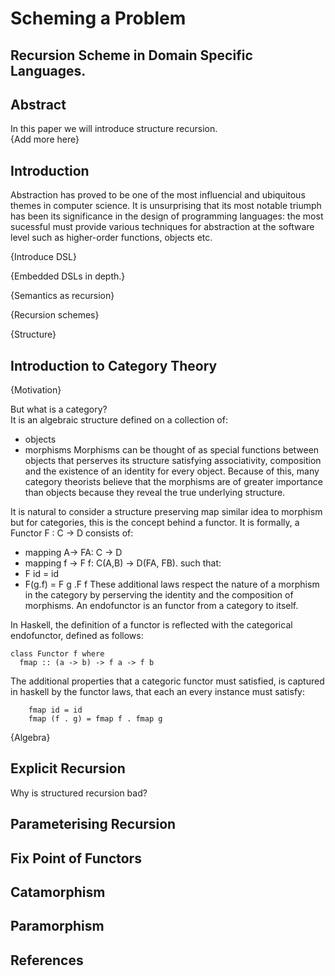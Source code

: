 # Scheming a Problem
## Recursion Scheme in Domain Specific Languages.
## Abstract
In this paper we will introduce structure recursion.  
{Add more here}

## Introduction
Abstraction has proved to be one of the most influencial and ubiquitous themes
in computer science. It is unsurprising that its most notable triumph has been its 
significance in the design of programming languages: the most sucessful must 
provide various techniques for abstraction at the software level such as 
higher-order functions, objects etc.

{Introduce DSL}

{Embedded DSLs in depth.}

{Semantics as recursion}

{Recursion schemes}

{Structure}

## Introduction to Category Theory
{Motivation}

But what is a category?  
It is an algebraic structure defined on a collection of:
 * objects
 * morphisms
Morphisms can be thought of as special functions between objects that perserves
its structure satisfying associativity, composition and the existence of an
identity for every object. Because of this, many category theorists believe that
the morphisms are of greater importance than objects  because they reveal the
true underlying structure.

It is natural to consider a structure preserving map similar idea to morphism but
for categories, this is the concept behind a functor. It is formally, a Functor
F : C -> D consists of:
 * mapping A-> FA: C -> D
 * mapping f -> F f: C(A,B) -> D(FA, FB).
such that:
 * F id = id
 * F(g.f) = F g .F f
These additional laws respect the nature of a morphism in the category by
perserving the identity and the composition of morphisms.
An endofunctor is an functor from a category to itself.

In Haskell, the definition of a functor is reflected with the categorical
endofunctor, defined as follows:
```
class Functor f where
  fmap :: (a -> b) -> f a -> f b
```
The additional properties that a categoric functor must satisfied, is captured in
haskell by the functor laws, that each an every instance must satisfy:
```
    fmap id = id
    fmap (f . g) = fmap f . fmap g
```

{Algebra}

## Explicit Recursion
Why is structured recursion bad?

## Parameterising Recursion

## Fix Point of Functors

## Catamorphism

## Paramorphism

## References



